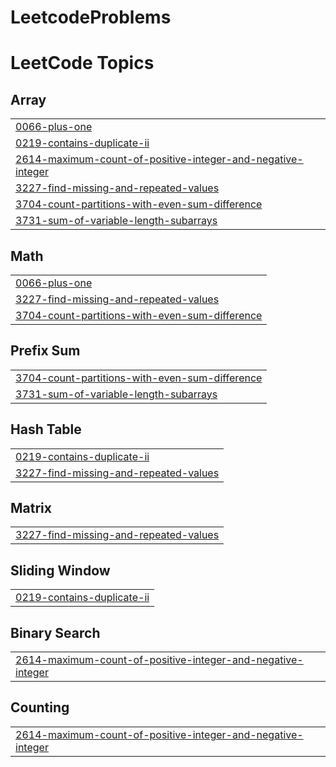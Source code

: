 # LeetcodeProblems
<!---LeetCode Topics Start-->
# LeetCode Topics
## Array
|  |
| ------- |
| [0066-plus-one](https://github.com/ARUNAS95/LeetcodeProblems/tree/master/0066-plus-one) |
| [0219-contains-duplicate-ii](https://github.com/ARUNAS95/LeetcodeProblems/tree/master/0219-contains-duplicate-ii) |
| [2614-maximum-count-of-positive-integer-and-negative-integer](https://github.com/ARUNAS95/LeetcodeProblems/tree/master/2614-maximum-count-of-positive-integer-and-negative-integer) |
| [3227-find-missing-and-repeated-values](https://github.com/ARUNAS95/LeetcodeProblems/tree/master/3227-find-missing-and-repeated-values) |
| [3704-count-partitions-with-even-sum-difference](https://github.com/ARUNAS95/LeetcodeProblems/tree/master/3704-count-partitions-with-even-sum-difference) |
| [3731-sum-of-variable-length-subarrays](https://github.com/ARUNAS95/LeetcodeProblems/tree/master/3731-sum-of-variable-length-subarrays) |
## Math
|  |
| ------- |
| [0066-plus-one](https://github.com/ARUNAS95/LeetcodeProblems/tree/master/0066-plus-one) |
| [3227-find-missing-and-repeated-values](https://github.com/ARUNAS95/LeetcodeProblems/tree/master/3227-find-missing-and-repeated-values) |
| [3704-count-partitions-with-even-sum-difference](https://github.com/ARUNAS95/LeetcodeProblems/tree/master/3704-count-partitions-with-even-sum-difference) |
## Prefix Sum
|  |
| ------- |
| [3704-count-partitions-with-even-sum-difference](https://github.com/ARUNAS95/LeetcodeProblems/tree/master/3704-count-partitions-with-even-sum-difference) |
| [3731-sum-of-variable-length-subarrays](https://github.com/ARUNAS95/LeetcodeProblems/tree/master/3731-sum-of-variable-length-subarrays) |
## Hash Table
|  |
| ------- |
| [0219-contains-duplicate-ii](https://github.com/ARUNAS95/LeetcodeProblems/tree/master/0219-contains-duplicate-ii) |
| [3227-find-missing-and-repeated-values](https://github.com/ARUNAS95/LeetcodeProblems/tree/master/3227-find-missing-and-repeated-values) |
## Matrix
|  |
| ------- |
| [3227-find-missing-and-repeated-values](https://github.com/ARUNAS95/LeetcodeProblems/tree/master/3227-find-missing-and-repeated-values) |
## Sliding Window
|  |
| ------- |
| [0219-contains-duplicate-ii](https://github.com/ARUNAS95/LeetcodeProblems/tree/master/0219-contains-duplicate-ii) |
## Binary Search
|  |
| ------- |
| [2614-maximum-count-of-positive-integer-and-negative-integer](https://github.com/ARUNAS95/LeetcodeProblems/tree/master/2614-maximum-count-of-positive-integer-and-negative-integer) |
## Counting
|  |
| ------- |
| [2614-maximum-count-of-positive-integer-and-negative-integer](https://github.com/ARUNAS95/LeetcodeProblems/tree/master/2614-maximum-count-of-positive-integer-and-negative-integer) |
<!---LeetCode Topics End-->